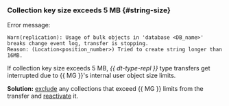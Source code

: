 ### Collection key size exceeds 5 MB {#string-size}

Error message:

```text
Warn(replication): Usage of bulk objects in 'database <DB_name>'
breaks change event log, transfer is stopping.
Reason: (Location<position_number>) Tried to create string longer than 16MB.
```

If collection key size exceeds 5 MB, _{{ dt-type-repl }}_ type transfers get interrupted due to {{ MG }}'s internal user object size limits.

**Solution:** [exclude](../../../../data-transfer/operations/endpoint/source/mongodb.md) any collections that exceed {{ MG }} limits from the transfer and [reactivate](../../../../data-transfer/operations/transfer.md#activate) it.
